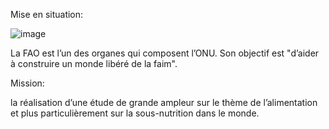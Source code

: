 Mise en situation:

![image](https://github.com/user-attachments/assets/d4149029-59af-4bb2-80d8-8486ffcba51c)

La FAO est l’un des organes qui composent l’ONU. Son objectif est "d’aider à construire un monde libéré de la faim". 

Mission: 

la réalisation d’une étude de grande ampleur sur le thème de l’alimentation et plus particulièrement sur la sous-nutrition dans le monde. 
